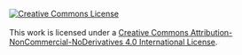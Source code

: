 <a rel="license" href="http://creativecommons.org/licenses/by-nc-nd/4.0"><img alt="Creative Commons License" style="display: block; margin: 0 auto; border: 0;" src="https://i.creativecommons.org/l/by-nc-nd/4.0/88x31.png" /></a><br />This work is licensed under a <a rel="license" href="http://creativecommons.org/licenses/by-nc-nd/4.0/" target="_blank">Creative Commons Attribution-NonCommercial-NoDerivatives 4.0 International License</a>.